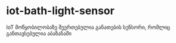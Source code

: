 # iot-bath-light-sensor
IoT მოწყობილობაზე შეერთებულია განათების სენსორი, რომლიც განთავსებულია აბაზანაში
